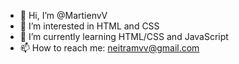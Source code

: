 - 👋 Hi, I’m @MartienvV
- 👀 I’m interested in HTML and CSS
- 🌱 I’m currently learning HTML/CSS and JavaScript
- 📫 How to reach me: neitramvv@gmail.com

<!---
MartienvV/MartienvV is a ✨ special ✨ repository because its `README.md` (this file) appears on your GitHub profile.
You can click the Preview link to take a look at your changes.
--->
